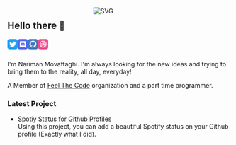 <img align="right" width="310" alt="SVG" src="https://github-profile-spotify-status.vercel.app/" />

## Hello there 👋

<a href="https://codesandbox.io/u/anuraghazra">
  <img align="left" alt="Narixius | Twitter" width="23px" src="icons/twitter.svg" />
</a>
&nbsp;
<a href="https://discord.com/users/Narixius#0001">
  <img align="left" alt="Narixius | Discord" width="23px" src="icons/discord.svg"  />
</a>&nbsp;
<a href="https://github.com/narixius">
  <img align="left" alt="Narixius | Github" width="23px" src="icons/github.svg"  />
</a>
&nbsp;
<a href="https://dribbble.com/narimanmov">
  <img align="left" alt="Narixius | Dribbble" width="23px" src="icons/dribbble.svg"  />
</a>

<br />
<br />

I'm Nariman Movaffaghi. I'm always looking for the new ideas and trying to bring them to the reality, all day, everyday!

A Member of [Feel The Code](https://github.com/feelthecode) organization and a part time programmer.

<!-- **Languages and Tools:**

<code><img height="20" src="https://raw.githubusercontent.com/github/explore/80688e429a7d4ef2fca1e82350fe8e3517d3494d/topics/javascript/javascript.png"></code>
<code><img height="20" src="https://raw.githubusercontent.com/github/explore/80688e429a7d4ef2fca1e82350fe8e3517d3494d/topics/typescript/typescript.png"></code>
<code><img height="20" src="https://raw.githubusercontent.com/github/explore/80688e429a7d4ef2fca1e82350fe8e3517d3494d/topics/react/react.png"></code>
<code><img height="20" src="https://raw.githubusercontent.com/github/explore/5c058a388828bb5fde0bcafd4bc867b5bb3f26f3/topics/graphql/graphql.png"></code>
<code><img height="20" src="https://raw.githubusercontent.com/github/explore/80688e429a7d4ef2fca1e82350fe8e3517d3494d/topics/nodejs/nodejs.png"></code>
 -->
### Latest Project

- [Spotiy Status for Github Profiles](https://github.com/Narixius/github-profile-spotify-status)<br/>
  Using this project, you can add a beautiful Spotify status on your Github profile (Exactly what I did).
